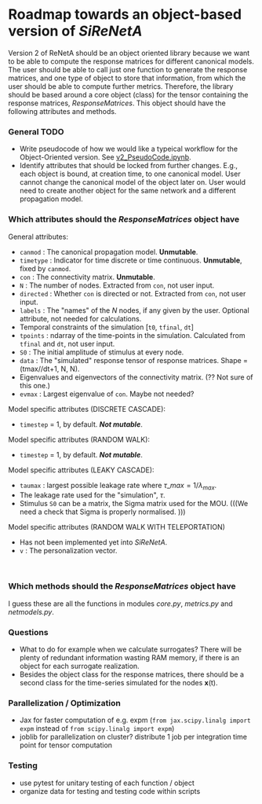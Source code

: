# Roadmap towards an object-based version of *SiReNetA* 

Version 2 of ReNetA should be an object oriented library because we want to be able to compute the response matrices for different canonical models. The user should be able to call just one function to generate the response matrices, and one type of object to store that information, from which the user should be able to compute further metrics. Therefore, the library should be based around a core object (class) for the tensor containing the response matrices, *ResponseMatrices*. This object should have the following attributes and methods.

### General TODO

- Write pseudocode of how we would like a typeical workflow for the Object-Oriented version. See [v2_PseudoCode.ipynb](v2_PseudoCode.ipynb). 
- Identify attributes that should be locked from further changes. E.g., each object is bound, at creation time, to one canonical model. User cannot change the canonical model of the object later on. User would need to create another object for the same network and a different propagation model.

### Which attributes should the *ResponseMatrices* object have

General attributes:

- `canmod` : The canonical propagation model. **Unmutable**.
- `timetype` : Indicator for time discrete or time continuous. **Unmutable**, fixed by `canmod`.
- `con` : The connectivity matrix. **Unmutable**.
- `N` : The number of nodes. Extracted from `con`, not user input.
- `directed` : Whether `con` is directed or not. Extracted from `con`, not user input.
- `labels` : The "names" of the *N* nodes, if any given by the user. Optional attribute, not needed for calculations.
- Temporal constraints of the simulation [`t0`, `tfinal`, `dt`]
- `tpoints` : ndarray of the time-points in the simulation. Calculated from `tfinal` and `dt`, not user input.
- `S0` : The initial amplitude of stimulus at every node.
- `data` : The "simulated" response tensor of response matrices. Shape = (tmax//dt+1, N, N).
- Eigenvalues and eigenvectors of the connectivity matrix. (?? Not sure of this one.)
- `evmax` : Largest eigenvalue of `con`. Maybe not needed?



Model specific attributes (DISCRETE CASCADE):

- `timestep` = 1, by default. **_Not mutable_**.


Model specific attributes (RANDOM WALK):

- `timestep` = 1, by default. **_Not mutable_**.


Model specific attributes (LEAKY CASCADE):

- `taumax` : largest possible leakage rate  where $\tau\_{max} = 1 / \lambda_{max}$.
- The leakage rate used for the "simulation", $\tau$.
- Stimulus `S0` can be a matrix, the Sigma matrix used for the MOU. (((We need a check that Sigma is properly normalised. )))


Model specific attributes (RANDOM WALK WITH TELEPORTATION)

- Has not been implemented yet into *SiReNetA*.
- `v` : The personalization vector.



<br>

### Which methods should the *ResponseMatrices* object have

I guess these are all the functions in modules *core.py*, *metrics.py* and *netmodels.py*.


### Questions

- What to do for example when we calculate surrogates? There will be plenty of redundant information wasting RAM memory, if there is an object for each surrogate realization. 
- Besides the object class for the response matrices, there should be a second class for the time-series simulated for the nodes **x**(t). 


### Parallelization / Optimization

- Jax for faster computation of e.g. expm (`from jax.scipy.linalg import expm` instead of `from scipy.linalg import expm`)
- joblib for parallelization on cluster? distribute 1 job per integration time point for tensor computation


### Testing

- use pytest for unitary testing of each function / object
- organize data for testing and testing code within scripts

